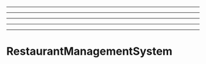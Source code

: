 ----------------------------------------------------
----------------------------------------------------------------------------------------------------
----------------------------------------------------------------------------------------------------
----------------------------------------------------------------------------------------------------
----------------------------------------------------------------------------------------------------
# RestaurantManagementSystem
